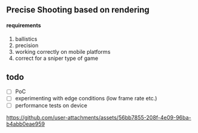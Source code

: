 ## Precise Shooting based on rendering

#### requirements
1. ballistics
2. precision
3. working correctly on mobile platforms
4. correct for a sniper type of game

## todo
- [ ] PoC
- [ ] experimenting with edge conditions (low frame rate etc.)
- [ ] performance tests on device

https://github.com/user-attachments/assets/56bb7855-208f-4e09-96ba-b4abb0eae959
